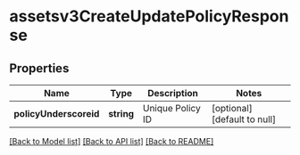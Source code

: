 # assetsv3CreateUpdatePolicyResponse

## Properties
Name | Type | Description | Notes
------------ | ------------- | ------------- | -------------
**policyUnderscoreid** | **string** | Unique Policy ID | [optional] [default to null]

[[Back to Model list]](../README.md#documentation-for-models) [[Back to API list]](../README.md#documentation-for-api-endpoints) [[Back to README]](../README.md)


